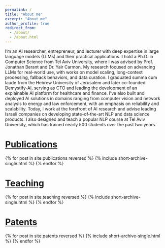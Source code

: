 ```yaml
---
permalink: /
title: "About me"
excerpt: "About me"
author_profile: true
redirect_from: 
  - /about/
  - /about.html
---
```


I’m an AI researcher, entrepreneur, and lecturer with deep expertise in large language models (LLMs) and their practical applications. I hold a Ph.D. in Computer Science from Tel Aviv University, where I was advised by Prof. Jonathan Berant and Dr. Yair Carmon. My research focused on advancing LLMs for real-world use, with works on model scaling, long-context processing, fallback behaviors, and data curation. I graduated summa cum laude from the Hebrew University of Jerusalem and later co-founded Demystify-AI, serving as CTO and leading the development of an explainable AI platform for healthcare and finance. I’ve also built and deployed AI solutions in domains ranging from computer vision and network analysis to energy and law enforcement, with an emphasis on reliability and scalability. Today, I work at the forefront of AI research and advise leading Israeli companies on developing state-of-the-art NLP and data science products. I also designed and teach a popular NLP course at Tel Aviv University, which has trained nearly 500 students over the past two years.

[Publications](/publications)
========
{% for post in site.publications reversed %}
  {% include short-archive-single.html %}
{% endfor %}

[Teaching](/teaching)
========
{% for post in site.teaching reversed %}
  {% include short-archive-single.html %}
{% endfor %}

[Patents](/patents)
========
{% for post in site.patents reversed %}
  {% include short-archive-single.html %}
{% endfor %}